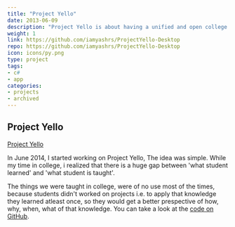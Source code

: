 ```yaml
---
title: "Project Yello"
date: 2013-06-09
description: "Project Yello is about having a unified and open college experience."
weight: 1
link: https://github.com/iamyashrs/ProjectYello-Desktop
repo: https://github.com/iamyashrs/ProjectYello-Desktop
icon: icons/py.png
type: project
tags:
- c#
- app
categories:
- projects
- archived
---
```


## Project Yello

[Project Yello](https://github.com/iamyashrs/ProjectYello-Desktop)

In June 2014, I started working on Project Yello, The idea was simple. While my time in college, i realized that there is a huge gap between 'what student learned' and 'what student is taught'. 

The things we were taught in college, were of no use most of the times, because students didn't worked on projects i.e. to apply that knowledge they learned atleast once, so they would get a better prespective of how, why, when, what of that knowledge. You can take a look at the [code on GitHub](https://github.com/iamyashrs/ProjectYello-Desktop).
